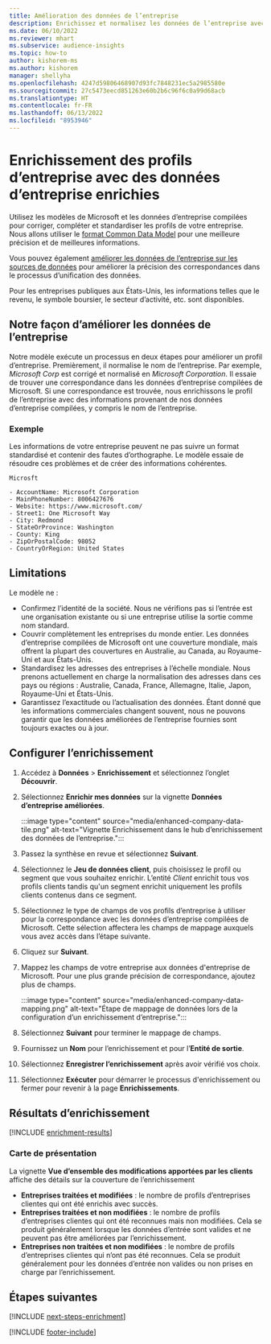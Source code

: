 ```yaml
---
title: Amélioration des données de l’entreprise
description: Enrichissez et normalisez les données de l’entreprise avec les modèles de Microsoft.
ms.date: 06/10/2022
ms.reviewer: mhart
ms.subservice: audience-insights
ms.topic: how-to
author: kishorem-ms
ms.author: kishorem
manager: shellyha
ms.openlocfilehash: 4247d59806468907d93fc7848231ec5a2985580e
ms.sourcegitcommit: 27c5473eecd851263e60b2b6c96f6c0a99d68acb
ms.translationtype: HT
ms.contentlocale: fr-FR
ms.lasthandoff: 06/13/2022
ms.locfileid: "8953946"
---
```

# <a name="enrichment-of-company-profiles-with-enhanced-company-data"></a>Enrichissement des profils d’entreprise avec des données d’entreprise enrichies

Utilisez les modèles de Microsoft et les données d’entreprise compilées pour corriger, compléter et standardiser les profils de votre entreprise. Nous allons utiliser le [format Common Data Model](/common-data-model/schema/core/applicationcommon/account) pour une meilleure précision et de meilleures informations.

Vous pouvez également [améliorer les données de l’entreprise sur les sources de données](data-sources-enrichment.md) pour améliorer la précision des correspondances dans le processus d’unification des données.

Pour les entreprises publiques aux États-Unis, les informations telles que le revenu, le symbole boursier, le secteur d’activité, etc. sont disponibles.  

## <a name="how-we-enhance-company-data"></a>Notre façon d’améliorer les données de l’entreprise

Notre modèle exécute un processus en deux étapes pour améliorer un profil d’entreprise. Premièrement, il normalise le nom de l’entreprise. Par exemple, *Microsoft Corp* est corrigé et normalisé en *Microsoft Corporation*. Il essaie de trouver une correspondance dans les données d’entreprise compilées de Microsoft. Si une correspondance est trouvée, nous enrichissons le profil de l’entreprise avec des informations provenant de nos données d’entreprise compilées, y compris le nom de l’entreprise.

### <a name="example"></a>Exemple

Les informations de votre entreprise peuvent ne pas suivre un format standardisé et contenir des fautes d’orthographe. Le modèle essaie de résoudre ces problèmes et de créer des informations cohérentes.

```Input
Microsft
```

```Output
- AccountName: Microsoft Corporation
- MainPhoneNumber: 8006427676
- Website: https://www.microsoft.com/
- Street1: One Microsoft Way
- City: Redmond
- StateOrProvince: Washington
- County: King
- ZipOrPostalCode: 98052
- CountryOrRegion: United States
```

## <a name="limitations"></a>Limitations

Le modèle ne :

- Confirmez l’identité de la société. Nous ne vérifions pas si l’entrée est une organisation existante ou si une entreprise utilise la sortie comme nom standard.
- Couvrir complètement les entreprises du monde entier. Les données d’entreprise compilées de Microsoft ont une couverture mondiale, mais offrent la plupart des couvertures en Australie, au Canada, au Royaume-Uni et aux États-Unis.
- Standardisez les adresses des entreprises à l’échelle mondiale. Nous prenons actuellement en charge la normalisation des adresses dans ces pays ou régions : Australie, Canada, France, Allemagne, Italie, Japon, Royaume-Uni et États-Unis.
- Garantissez l’exactitude ou l’actualisation des données. Étant donné que les informations commerciales changent souvent, nous ne pouvons garantir que les données améliorées de l’entreprise fournies sont toujours exactes ou à jour.

## <a name="configure-the-enrichment"></a>Configurer l’enrichissement

1. Accédez à **Données** > **Enrichissement** et sélectionnez l’onglet **Découvrir**.

1. Sélectionnez **Enrichir mes données** sur la vignette **Données d’entreprise améliorées**.

   :::image type="content" source="media/enhanced-company-data-tile.png" alt-text="Vignette Enrichissement dans le hub d’enrichissement des données de l’entreprise.":::

1. Passez la synthèse en revue et sélectionnez **Suivant**.

1. Sélectionnez le **Jeu de données client**, puis choisissez le profil ou segment que vous souhaitez enrichir. L’entité *Client* enrichit tous vos profils clients tandis qu'un segment enrichit uniquement les profils clients contenus dans ce segment.

1. Sélectionnez le type de champs de vos profils d’entreprise à utiliser pour la correspondance avec les données d’entreprise compilées de Microsoft. Cette sélection affectera les champs de mappage auxquels vous avez accès dans l’étape suivante.

1. Cliquez sur **Suivant**.

1. Mappez les champs de votre entreprise aux données d'entreprise de Microsoft. Pour une plus grande précision de correspondance, ajoutez plus de champs.

    :::image type="content" source="media/enhanced-company-data-mapping.png" alt-text="Étape de mappage de données lors de la configuration d’un enrichissement d’entreprise.":::

1. Sélectionnez **Suivant** pour terminer le mappage de champs.

1. Fournissez un **Nom** pour l’enrichissement et pour l’**Entité de sortie**.

1. Sélectionnez **Enregistrer l’enrichissement** après avoir vérifié vos choix.

1. Sélectionnez **Exécuter** pour démarrer le processus d'enrichissement ou fermer pour revenir à la page **Enrichissements**.

## <a name="enrichment-results"></a>Résultats d’enrichissement

[!INCLUDE [enrichment-results](includes/enrichment-results.md)]

### <a name="overview-card"></a>Carte de présentation

La vignette **Vue d’ensemble des modifications apportées par les clients** affiche des détails sur la couverture de l’enrichissement

- **Entreprises traitées et modifiées** : le nombre de profils d’entreprises clientes qui ont été enrichis avec succès.
- **Entreprises traitées et non modifiées** : le nombre de profils d’entreprises clientes qui ont été reconnues mais non modifiées. Cela se produit généralement lorsque les données d’entrée sont valides et ne peuvent pas être améliorées par l’enrichissement.
- **Entreprises non traitées et non modifiées** : le nombre de profils d’entreprises clientes qui n’ont pas été reconnues. Cela se produit généralement pour les données d’entrée non valides ou non prises en charge par l’enrichissement.

## <a name="next-steps"></a>Étapes suivantes

[!INCLUDE [next-steps-enrichment](includes/next-steps-enrichment.md)]

[!INCLUDE [footer-include](includes/footer-banner.md)]
